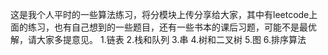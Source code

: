 这是我个人平时的一些算法练习，将分模块上传分享给大家，其中有leetcode上面的练习，也有自己想到的一些题目，还有一些书本的课后习题，可能不是最优解，请大家多提意见。
1.链表
2.栈和队列
3.串
4.树和二叉树
5.图
6.排序算法

